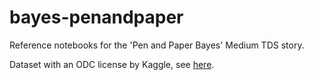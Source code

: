 # bayes-penandpaper
Reference notebooks for the 'Pen and Paper Bayes' Medium TDS story.

Dataset with an ODC license by Kaggle, see [here](https://www.kaggle.com/tamber/steam-video-games).
